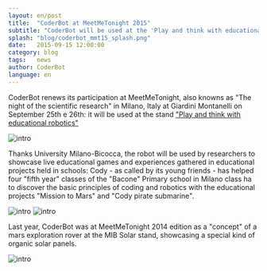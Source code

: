 ```yaml
---
layout: en/post
title:  "CoderBot at MeetMeTonight 2015"
subtitle: "CoderBot will be used at the 'Play and think with educational robotics'"
splash: "blog/coderbot_mmt15_splash.png"
date:   2015-09-15 12:00:00
category: blog
tags:   news
author: CoderBot
language: en
---
```

CoderBot renews its participation at MeetMeTonight, also knowns as "The night of the scientific research" 
in Milano, Italy at Giardini Montanelli on September 25th e 26th: it will be used at the stand ["Play and
think with educational robotics"](http://www.meetmetonight.it/giocare-a-pensare-con-la-robotica-educativa/)

![intro]({{site.baseurl}}/img/blog/coderbot_mmt15_splash.png)

Thanks University Milano-Bicocca, the robot will be used by researchers to showcase live educational games
and experiences gathered in educational projects held in schools: Cody - as called by its young friends - has helped four "fifth year" classes of the "Bacone" Primary school in Milano class ha 
to discover the basic principles of coding and robotics with the educational projects "Mission to Mars" and "Cody pirate submarine".

![intro]({{site.baseurl}}/img/blog/coderbot_amicorobot.jpg)
![intro]({{site.baseurl}}/img/blog/coderbot_mars.jpg)

Last year, CoderBot was at MeetMeTonight 2014 edition as a "concept" of a mars exploration rover at the MIB Solar stand, showcasing  a special kind of organic solar panels.

![intro]({{site.baseurl}}/img/blog/coderbot_mmt14_solar.jpg)

